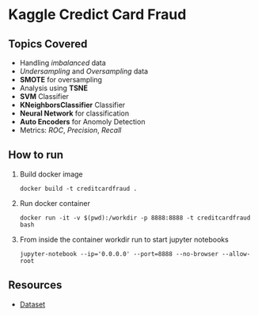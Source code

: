 # Kaggle Credict Card Fraud

## Topics Covered
- Handling  *imbalanced* data
- *Undersampling* and *Oversampling* data
- **SMOTE** for oversampling
- Analysis using **TSNE**
- **SVM** Classifier
- **KNeighborsClassifier** Classifier
- **Neural Network** for classification
- **Auto Encoders** for Anomoly Detection
- Metrics: *ROC*, *Precision*, *Recall*
  
## How to run
1. Build docker image
   
   `docker build -t creditcardfraud .`
2.  Run docker container

    `docker run -it -v $(pwd):/workdir -p 8888:8888 -t creditcardfraud bash`
3.  From inside the container workdir run to start jupyter notebooks

    `jupyter-notebook --ip='0.0.0.0' --port=8888 --no-browser --allow-root`

## Resources
- [Dataset](https://www.kaggle.com/mlg-ulb/creditcardfraud/download/n7JSHTyuPpQwNKm4kymy%2Fversions%2FKVl6UxjpoofYh2wWqI1T%2Ffiles%2Fcreditcard.csv?datasetVersionNumber=3)
